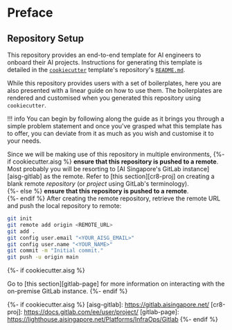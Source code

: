 # Preface

## Repository Setup

This repository provides an end-to-end template for AI engineers to 
onboard their AI projects. Instructions for generating this template is 
detailed in the [`cookiecutter`][ccutter] template's repository's 
[`README.md`][readme].

While this repository provides users with a set of boilerplates, here 
you are also presented with a linear guide on how to use them. The 
boilerplates are rendered and customised when you generated this 
repository using `cookiecutter`.

!!! info
    You can begin by following along the guide as it brings you through
    a simple problem statement and once you've grasped what this
    template has to offer, you can deviate from it as much as you wish
    and customise it to your needs.

Since we will be making use of this repository in multiple environments, 
{%- if cookiecutter.aisg %}
__ensure that this repository is pushed to a remote__. Most probably you 
will be resorting to [AI Singapore's GitLab instance][aisg-gitlab] as
the remote. Refer to [this section][cr8-proj] on creating a blank remote 
_repository_ (or _project_ using GitLab's terminology).  
{%- else %}
__ensure that this repository is pushed to a remote__.  
{%- endif %}
After creating the remote repository, retrieve the remote URL and push
the local repository to remote:

```bash
git init
git remote add origin <REMOTE_URL>
git add .
git config user.email "<YOUR_AISG_EMAIL>"
git config user.name "<YOUR_NAME>"
git commit -m "Initial commit."
git push -u origin main
```
{%- if cookiecutter.aisg %}

Go to [this section][gitlab-page] for more information on interacting 
with the on-premise GitLab instance.
{%- endif %}

[ccutter]: https://github.com/cookiecutter/cookiecutter
[readme]: https://github.com/aisingapore/kapitan-hull/blob/main/README.md
{%- if cookiecutter.aisg %}
[aisg-gitlab]: https://gitlab.aisingapore.net/
[cr8-proj]: https://docs.gitlab.com/ee/user/project/
[gitlab-page]: https://lighthouse.aisingapore.net/Platforms/InfraOps/Gitlab
{%- endif %}
